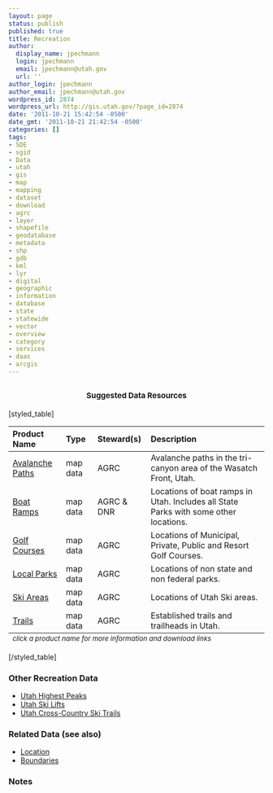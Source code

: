 ```yaml
---
layout: page
status: publish
published: true
title: Recreation
author:
  display_name: jpechmann
  login: jpechmann
  email: jpechmann@utah.gov
  url: ''
author_login: jpechmann
author_email: jpechmann@utah.gov
wordpress_id: 2874
wordpress_url: http://gis.utah.gov/?page_id=2874
date: '2011-10-21 15:42:54 -0500'
date_gmt: '2011-10-21 21:42:54 -0500'
categories: []
tags:
- SDE
- sgid
- Data
- utah
- gis
- map
- mapping
- dataset
- download
- agrc
- layer
- shapefile
- geodatabase
- metadata
- shp
- gdb
- kml
- lyr
- digital
- geographic
- information
- database
- state
- statewide
- vector
- overview
- category
- services
- daas
- arcgis
---
```

<h2 style="text-align: center;"><span class="Apple-style-span" style="font-size: 15px;">Suggested Data Resources</span></h2>
<p>[styled_table]</p>
<table>
<thead>
<tr>
<th style="text-align: left;" scope="col">Product Name</th>
<th style="text-align: left;" scope="col">Type</th>
<th style="text-align: left;" scope="col">Steward(s)</th>
<th style="text-align: left;" scope="col">Description</th>
</tr>
</thead>
<tfoot>
<tr>
<td colspan="5"><sub><em>click a product name for more information and download links</em></sub></td>
</tr>
</tfoot>
<tbody>
<tr>
<td style="text-align: left;"><a href="/data/geoscience/avalanche/">Avalanche Paths</td>
<td style="text-align: left;">map data</td>
<td style="text-align: left;">AGRC</td>
<td style="text-align: left;">Avalanche paths in the tri-canyon area of the Wasatch Front, Utah.</td>
</tr>
<tr>
<td style="text-align: left;"><a href="/data/recreation/boat-ramps/">Boat Ramps</td>
<td style="text-align: left;">map data</td>
<td style="text-align: left;">AGRC & DNR</td>
<td style="text-align: left;">Locations of boat ramps in Utah. Includes all State Parks with some other locations.</td>
</tr>
<tr>
<td style="text-align: left;"><a href="/data/recreation/golf-courses/">Golf Courses</td>
<td style="text-align: left;">map data</td>
<td style="text-align: left;">AGRC</td>
<td style="text-align: left;">Locations of Municipal, Private, Public and Resort Golf Courses.</td>
</tr>
<tr>
<td style="text-align: left;"><a href="/data/recreation/local-parks">Local Parks</td>
<td style="text-align: left;">map data</td>
<td style="text-align: left;">AGRC</td>
<td style="text-align: left;">Locations of non state and non federal parks.</td>
</tr>
<tr>
<td style="text-align: left;"><a href="/data/recreation/ski-areas">Ski Areas</td>
<td style="text-align: left;">map data</td>
<td style="text-align: left;">AGRC</td>
<td style="text-align: left;">Locations of Utah Ski areas.</td>
</tr>
<tr>
<td style="text-align: left;"><a href="/data/recreation/trails">Trails</td>
<td style="text-align: left;">map data</td>
<td style="text-align: left;">AGRC</td>
<td style="text-align: left;">Established trails and trailheads in Utah.</td>
</tr>
</tbody>
</table>
<p>[/styled_table]</p>
<h3>Other Recreation Data</h3>
<ul>
<li><a href="ftp://ftp.agrc.utah.gov/UtahSGID_Vector/UTM12_NAD83/ELEVATION/UnpackagedData/HighestPeaks/_Statewide/">Utah Highest Peaks</a></li>
<li><a href="ftp://ftp.agrc.utah.gov/UtahSGID_Vector/UTM12_NAD83/RECREATION/UnpackagedData/SkiLifts/_Statewide/">Utah Ski Lifts</a></li>
<li><a href="ftp://ftp.agrc.utah.gov/UtahSGID_Vector/UTM12_NAD83/RECREATION/UnpackagedData/SkiTrails_XC/_Statewide/">Utah Cross-Country Ski Trails</a></li>
</ul>
<h3>Related Data (see also)</h3>
<ul>
<li><a href="/data/location/">Location</a></li>
<li><a href="/data/boundaries/">Boundaries</a></li>
</ul>
<h3>Notes</h3>
